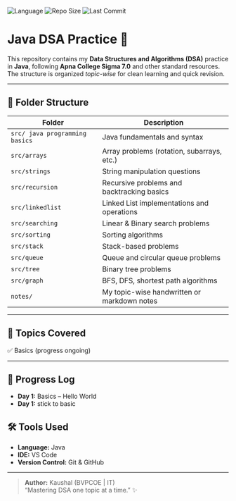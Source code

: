 ![Language](https://img.shields.io/badge/Language-Java-blue)
![Repo Size](https://img.shields.io/github/repo-size/yourusername/DSA-Java)
![Last Commit](https://img.shields.io/github/last-commit/yourusername/DSA-Java)

# Java DSA Practice 🚀

This repository contains my **Data Structures and Algorithms (DSA)** practice in **Java**, following **Apna College Sigma 7.0** and other standard resources.  
The structure is organized *topic-wise* for clean learning and quick revision.

---

## 📁 Folder Structure

| Folder | Description |
|--------|--------------|
| `src/ java programming basics` | Java fundamentals and syntax |
| `src/arrays` | Array problems (rotation, subarrays, etc.) |
| `src/strings` | String manipulation questions |
| `src/recursion` | Recursive problems and backtracking basics |
| `src/linkedlist` | Linked List implementations and operations |
| `src/searching` | Linear & Binary search problems |
| `src/sorting` | Sorting algorithms |
| `src/stack` | Stack-based problems |
| `src/queue` | Queue and circular queue problems |
| `src/tree` | Binary tree problems |
| `src/graph` | BFS, DFS, shortest path algorithms |
| `notes/` | My topic-wise handwritten or markdown notes |

---

## 🧠 Topics Covered
✅ Basics  (progress ongoing)


---

## 📆 Progress Log
- **Day 1:** Basics – Hello World
- **Day 1:** stick to basic 


## 🛠️ Tools Used
- **Language:** Java  
- **IDE:** VS Code  
- **Version Control:** Git & GitHub  

---

> **Author:** Kaushal (BVPCOE | IT)  
> “Mastering DSA one topic at a time.” ✨
